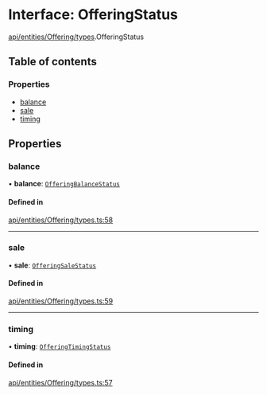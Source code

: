 # Interface: OfferingStatus

[api/entities/Offering/types](../wiki/api.entities.Offering.types).OfferingStatus

## Table of contents

### Properties

- [balance](../wiki/api.entities.Offering.types.OfferingStatus#balance)
- [sale](../wiki/api.entities.Offering.types.OfferingStatus#sale)
- [timing](../wiki/api.entities.Offering.types.OfferingStatus#timing)

## Properties

### balance

• **balance**: [`OfferingBalanceStatus`](../wiki/api.entities.Offering.types.OfferingBalanceStatus)

#### Defined in

[api/entities/Offering/types.ts:58](https://github.com/PolymeshAssociation/polymesh-sdk/blob/2d3ac2ae/src/api/entities/Offering/types.ts#L58)

___

### sale

• **sale**: [`OfferingSaleStatus`](../wiki/api.entities.Offering.types.OfferingSaleStatus)

#### Defined in

[api/entities/Offering/types.ts:59](https://github.com/PolymeshAssociation/polymesh-sdk/blob/2d3ac2ae/src/api/entities/Offering/types.ts#L59)

___

### timing

• **timing**: [`OfferingTimingStatus`](../wiki/api.entities.Offering.types.OfferingTimingStatus)

#### Defined in

[api/entities/Offering/types.ts:57](https://github.com/PolymeshAssociation/polymesh-sdk/blob/2d3ac2ae/src/api/entities/Offering/types.ts#L57)
